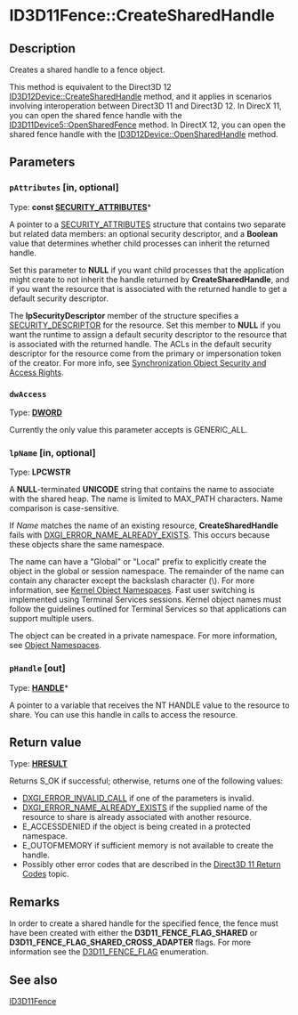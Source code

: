 # ID3D11Fence::CreateSharedHandle

## Description

Creates a shared handle to a fence object.

This method is equivalent to the Direct3D 12 [ID3D12Device::CreateSharedHandle](https://learn.microsoft.com/windows/desktop/api/d3d12/nf-d3d12-id3d12device-createsharedhandle) method, and it applies in scenarios involving interoperation between Direct3D 11 and Direct3D 12. In DirecX 11, you can open the shared fence handle with the [ID3D11Device5::OpenSharedFence](https://learn.microsoft.com/windows/win32/api/d3d11_4/nf-d3d11_4-id3d11device5-opensharedfence) method. In DirectX 12, you can open the shared fence handle with the [ID3D12Device::OpenSharedHandle](https://learn.microsoft.com/windows/win32/api/d3d12/nf-d3d12-id3d12device-opensharedhandle) method.

## Parameters

### `pAttributes` [in, optional]

Type: **const [SECURITY_ATTRIBUTES](https://learn.microsoft.com/windows/win32/api/wtypesbase/ns-wtypesbase-security_attributes)***

A pointer to a [SECURITY_ATTRIBUTES](https://learn.microsoft.com/windows/win32/api/wtypesbase/ns-wtypesbase-security_attributes) structure that contains two separate but related data members: an optional security descriptor, and a **Boolean** value that determines whether child processes can inherit the returned handle.

Set this parameter to **NULL** if you want child processes that the
application might create to not inherit the handle returned by
**CreateSharedHandle**, and if you want the resource that is associated with the returned handle to get a default security
descriptor.

The **lpSecurityDescriptor** member of the structure specifies a
[SECURITY_DESCRIPTOR](https://learn.microsoft.com/windows/desktop/api/winnt/ns-winnt-security_descriptor) for the resource.
Set this member to **NULL** if you want the runtime to assign a default security descriptor to the resource that is associated with the returned handle.
The ACLs in the default security descriptor for the resource come from the primary or impersonation token of the creator.
For more info, see [Synchronization Object Security and Access Rights](https://learn.microsoft.com/windows/desktop/Sync/synchronization-object-security-and-access-rights).

### `dwAccess`

Type: **[DWORD](https://learn.microsoft.com/windows/desktop/WinProg/windows-data-types)**

Currently the only value this parameter accepts is GENERIC_ALL.

### `lpName` [in, optional]

Type: **LPCWSTR**

A **NULL**-terminated **UNICODE** string that contains the name to associate with the shared heap.
The name is limited to MAX_PATH characters.
Name comparison is case-sensitive.

If *Name* matches the name of an existing resource, **CreateSharedHandle** fails with [DXGI_ERROR_NAME_ALREADY_EXISTS](https://learn.microsoft.com/windows/desktop/direct3ddxgi/dxgi-error).
This occurs because these objects share the same namespace.

The name can have a "Global\" or "Local\" prefix to explicitly create the object in the global or session namespace.
The remainder of the name can contain any character except the backslash character (\\).
For more information, see
[Kernel Object Namespaces](https://learn.microsoft.com/windows/desktop/TermServ/kernel-object-namespaces).
Fast user switching is implemented using Terminal Services sessions.
Kernel object names must follow the guidelines outlined for Terminal Services so that applications can support multiple users.

The object can be created in a private namespace.
For more information, see [Object Namespaces](https://learn.microsoft.com/windows/desktop/Sync/object-namespaces).

### `pHandle` [out]

Type: **[HANDLE](https://learn.microsoft.com/windows/desktop/WinProg/windows-data-types)***

A pointer to a variable that receives the NT HANDLE value to the resource to share.
You can use this handle in calls to access the resource.

## Return value

Type: **[HRESULT](https://learn.microsoft.com/windows/win32/com/structure-of-com-error-codes)**

Returns S_OK if successful; otherwise, returns one of the following values:

* [DXGI_ERROR_INVALID_CALL](https://learn.microsoft.com/windows/desktop/direct3ddxgi/dxgi-error) if one of the parameters is invalid.
* [DXGI_ERROR_NAME_ALREADY_EXISTS](https://learn.microsoft.com/windows/desktop/direct3ddxgi/dxgi-error) if the supplied name of the resource to share is already associated with another resource.
* E_ACCESSDENIED if the object is being created in a protected namespace.
* E_OUTOFMEMORY if sufficient memory is not available to create the handle.
* Possibly other error codes that are described in the [Direct3D 11 Return Codes](https://learn.microsoft.com/windows/desktop/direct3d11/d3d11-graphics-reference-returnvalues) topic.

## Remarks

In order to create a shared handle for the specified fence, the fence must have been created with either the **D3D11_FENCE_FLAG_SHARED** or **D3D11_FENCE_FLAG_SHARED_CROSS_ADAPTER** flags. For more information see the [D3D11_FENCE_FLAG](https://learn.microsoft.com/windows/desktop/api/d3d11_3/ne-d3d11_3-d3d11_fence_flag) enumeration.

## See also

[ID3D11Fence](https://learn.microsoft.com/windows/desktop/api/d3d11_3/nn-d3d11_3-id3d11fence)